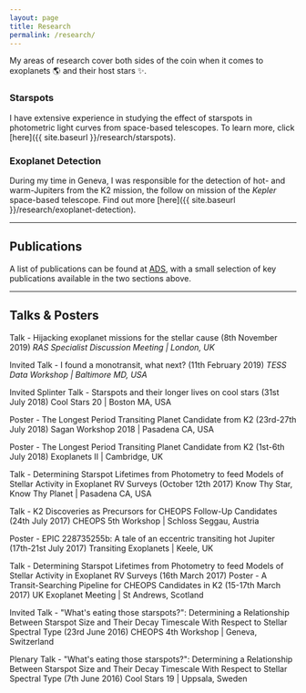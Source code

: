 ```yaml
---
layout: page
title: Research
permalink: /research/
---
```


My areas of research cover both sides of the coin when it comes to exoplanets :earth_americas: and their host stars :sparkles:.

### Starspots
I have extensive experience in studying the effect of starspots in photometric light curves from space-based telescopes. To learn more, click [here]({{ site.baseurl }}/research/starspots).

### Exoplanet Detection
During my time in Geneva, I was responsible for the detection of hot- and warm-Jupiters from the K2 mission, the follow on mission of the *Kepler* space-based telescope. Find out more [here]({{ site.baseurl }}/research/exoplanet-detection).

---
## Publications

A list of publications can be found at [ADS](https://ui.adsabs.harvard.edu/public-libraries/yNm3bQfHR02zed4zQfDkgA), with a small selection of key publications available in the two sections above.

---
## Talks & Posters

Talk - Hijacking exoplanet missions for the stellar cause (8th November 2019)
*RAS Specialist Discussion Meeting | London, UK*

Invited Talk - I found a monotransit, what next? (11th February 2019)
*TESS Data Workshop | Baltimore MD, USA*

Invited Splinter Talk - Starspots and their longer lives on cool stars (31st July 2018)
Cool Stars 20 | Boston MA, USA

Poster - The Longest Period Transiting Planet Candidate from K2 (23rd-27th July 2018)
Sagan Workshop 2018 | Pasadena CA, USA

Poster - The Longest Period Transiting Planet Candidate from K2 (1st-6th July 2018)
Exoplanets II | Cambridge, UK

Talk - Determining Starspot Lifetimes from Photometry to feed Models of Stellar Activity in Exoplanet RV Surveys (October 12th 2017)
Know Thy Star, Know Thy Planet | Pasadena CA, USA

Talk - K2 Discoveries as Precursors for CHEOPS Follow-Up Candidates (24th July 2017)
CHEOPS 5th Workshop | Schloss Seggau, Austria

Poster - EPIC 228735255b: A tale of an eccentric transiting hot Jupiter (17th-21st July 2017)
Transiting Exoplanets | Keele, UK

Talk - Determining Starspot Lifetimes from Photometry to feed Models of Stellar Activity in Exoplanet RV Surveys (16th March 2017)
Poster - A Transit-Searching Pipeline for CHEOPS Candidates in K2 (15-17th March 2017)
UK Exoplanet Meeting | St Andrews, Scotland

Invited Talk - "What's eating those starspots?": Determining a Relationship Between Starspot Size and Their Decay Timescale With Respect to Stellar Spectral Type (23rd June 2016)
CHEOPS 4th Workshop | Geneva, Switzerland

Plenary Talk - "What's eating those starspots?": Determining a Relationship Between Starspot Size and Their Decay Timescale With Respect to Stellar Spectral Type (7th June 2016)
Cool Stars 19 | Uppsala, Sweden
